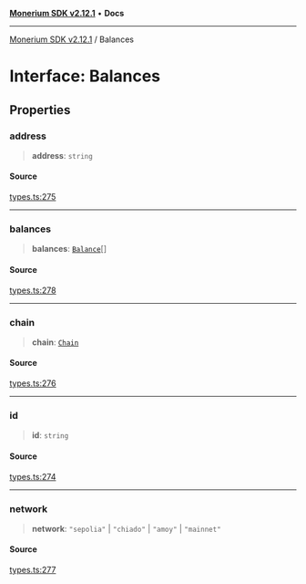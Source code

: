 [**Monerium SDK v2.12.1**](../README.md) • **Docs**

---

[Monerium SDK v2.12.1](../README.md) / Balances

# Interface: Balances

## Properties

### address

> **address**: `string`

#### Source

[types.ts:275](https://github.com/monerium/js-monorepo/blob/69aafbf665e06fb1fab9775ca5ee0ba5fb9dbc84/packages/sdk/src/types.ts#L275)

---

### balances

> **balances**: [`Balance`](Balance.md)[]

#### Source

[types.ts:278](https://github.com/monerium/js-monorepo/blob/69aafbf665e06fb1fab9775ca5ee0ba5fb9dbc84/packages/sdk/src/types.ts#L278)

---

### chain

> **chain**: [`Chain`](../type-aliases/Chain.md)

#### Source

[types.ts:276](https://github.com/monerium/js-monorepo/blob/69aafbf665e06fb1fab9775ca5ee0ba5fb9dbc84/packages/sdk/src/types.ts#L276)

---

### id

> **id**: `string`

#### Source

[types.ts:274](https://github.com/monerium/js-monorepo/blob/69aafbf665e06fb1fab9775ca5ee0ba5fb9dbc84/packages/sdk/src/types.ts#L274)

---

### network

> **network**: `"sepolia"` \| `"chiado"` \| `"amoy"` \| `"mainnet"`

#### Source

[types.ts:277](https://github.com/monerium/js-monorepo/blob/69aafbf665e06fb1fab9775ca5ee0ba5fb9dbc84/packages/sdk/src/types.ts#L277)
